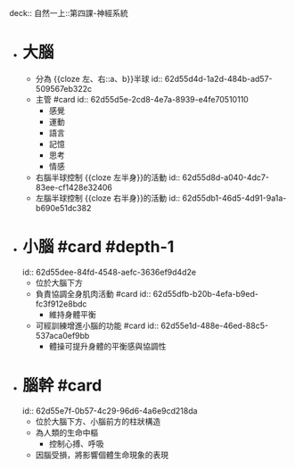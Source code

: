 deck:: 自然一上::第四課-神經系統

- # 大腦
	- 分為 {{cloze 左、右::a、b}}半球
	  id:: 62d55d4d-1a2d-484b-ad57-509567eb322c
	- 主管 #card
	  id:: 62d55d5e-2cd8-4e7a-8939-e4fe70510110
		- 感覺
		- 運動
		- 語言
		- 記憶
		- 思考
		- 情感
	- 右腦半球控制 {{cloze 左半身}}的活動
	  id:: 62d55d8d-a040-4dc7-83ee-cf1428e32406
	- 左腦半球控制 {{cloze 右半身}}的活動
	  id:: 62d55db1-46d5-4d91-9a1a-b690e51dc382
- # 小腦 #card #depth-1
  id:: 62d55dee-84fd-4548-aefc-3636ef9d4d2e
	- 位於大腦下方
	- 負責協調全身肌肉活動 #card
	  id:: 62d55dfb-b20b-4efa-b9ed-fc3f912e8bdc
		- 維持身體平衡
	- 可經訓練增進小腦的功能 #card
	  id:: 62d55e1d-488e-46ed-88c5-537aca0ef9bb
		- 體操可提升身體的平衡感與協調性
- # 腦幹 #card
  id:: 62d55e7f-0b57-4c29-96d6-4a6e9cd218da
	- 位於大腦下方、小腦前方的柱狀構造
	- 為人類的生命中樞
		- 控制心搏、呼吸
	- 因腦受損，將影響個體生命現象的表現